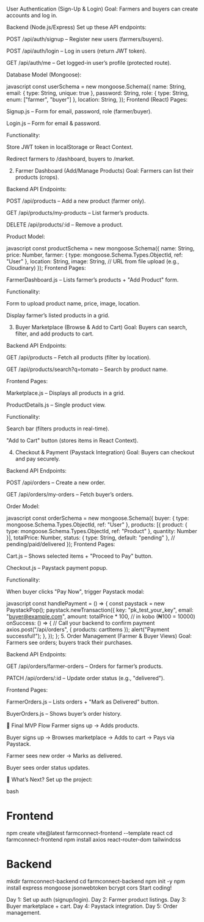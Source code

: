 User Authentication (Sign-Up & Login)
Goal: Farmers and buyers can create accounts and log in.

Backend (Node.js/Express)
Set up these API endpoints:

POST /api/auth/signup – Register new users (farmers/buyers).

POST /api/auth/login – Log in users (return JWT token).

GET /api/auth/me – Get logged-in user’s profile (protected route).

Database Model (Mongoose):

javascript
const userSchema = new mongoose.Schema({
  name: String,
  email: { type: String, unique: true },
  password: String,
  role: { type: String, enum: ["farmer", "buyer"] },
  location: String,
});
Frontend (React)
Pages:

Signup.js – Form for email, password, role (farmer/buyer).

Login.js – Form for email & password.

Functionality:

Store JWT token in localStorage or React Context.

Redirect farmers to /dashboard, buyers to /market.

2. Farmer Dashboard (Add/Manage Products)
Goal: Farmers can list their products (crops).

Backend
API Endpoints:

POST /api/products – Add a new product (farmer only).

GET /api/products/my-products – List farmer’s products.

DELETE /api/products/:id – Remove a product.

Product Model:

javascript
const productSchema = new mongoose.Schema({
  name: String,
  price: Number,
  farmer: { type: mongoose.Schema.Types.ObjectId, ref: "User" },
  location: String,
  image: String, // URL from file upload (e.g., Cloudinary)
});
Frontend
Pages:

FarmerDashboard.js – Lists farmer’s products + "Add Product" form.

Functionality:

Form to upload product name, price, image, location.

Display farmer’s listed products in a grid.

3. Buyer Marketplace (Browse & Add to Cart)
Goal: Buyers can search, filter, and add products to cart.

Backend
API Endpoints:

GET /api/products – Fetch all products (filter by location).

GET /api/products/search?q=tomato – Search by product name.

Frontend
Pages:

Marketplace.js – Displays all products in a grid.

ProductDetails.js – Single product view.

Functionality:

Search bar (filters products in real-time).

"Add to Cart" button (stores items in React Context).

4. Checkout & Payment (Paystack Integration)
Goal: Buyers can checkout and pay securely.

Backend
API Endpoints:

POST /api/orders – Create a new order.

GET /api/orders/my-orders – Fetch buyer’s orders.

Order Model:

javascript
const orderSchema = new mongoose.Schema({
  buyer: { type: mongoose.Schema.Types.ObjectId, ref: "User" },
  products: [{ 
    product: { type: mongoose.Schema.Types.ObjectId, ref: "Product" },
    quantity: Number 
  }],
  totalPrice: Number,
  status: { type: String, default: "pending" }, // pending/paid/delivered
});
Frontend
Pages:

Cart.js – Shows selected items + "Proceed to Pay" button.

Checkout.js – Paystack payment popup.

Functionality:

When buyer clicks "Pay Now", trigger Paystack modal:

javascript
const handlePayment = () => {
  const paystack = new PaystackPop();
  paystack.newTransaction({
    key: "pk_test_your_key",
    email: "buyer@example.com",
    amount: totalPrice * 100, // in kobo (₦100 = 10000)
    onSuccess: () => {
      // Call your backend to confirm payment
      axios.post("/api/orders", { products: cartItems });
      alert("Payment successful!");
    },
  });
};
5. Order Management (Farmer & Buyer Views)
Goal: Farmers see orders; buyers track their purchases.

Backend
API Endpoints:

GET /api/orders/farmer-orders – Orders for farmer’s products.

PATCH /api/orders/:id – Update order status (e.g., "delivered").

Frontend
Pages:

FarmerOrders.js – Lists orders + "Mark as Delivered" button.

BuyerOrders.js – Shows buyer’s order history.

📌 Final MVP Flow
Farmer signs up → Adds products.

Buyer signs up → Browses marketplace → Adds to cart → Pays via Paystack.

Farmer sees new order → Marks as delivered.

Buyer sees order status updates.

🚀 What’s Next?
Set up the project:

bash
# Frontend
npm create vite@latest farmconnect-frontend --template react
cd farmconnect-frontend
npm install axios react-router-dom tailwindcss

# Backend
mkdir farmconnect-backend
cd farmconnect-backend
npm init -y
npm install express mongoose jsonwebtoken bcrypt cors
Start coding!



Day 1: Set up auth (signup/login).
Day 2: Farmer product listings.
Day 3: Buyer marketplace + cart.
Day 4: Paystack integration.
Day 5: Order management.
